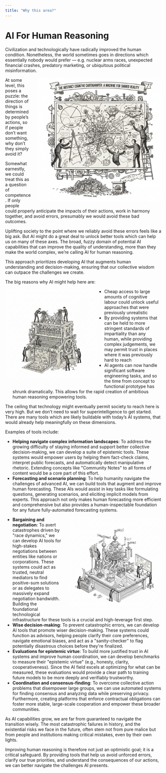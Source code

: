 ```yaml
---
title: "Why this area?"
---
```


# AI For Human Reasoning

Civilization and technologically have radically improved the human condition. Nonetheless, the world sometimes goes in directions which essentially nobody would prefer — e.g. nuclear arms races, unexpected financial crashes, predatory marketing, or ubiquitous political misinformation.

<img src="assets/images/vision-diagram.png" alt="Vision diagram showing complex coordination networks" class="theory-image-right" style="float: right; margin: 0 0 20px 20px; max-width: 400px; height: auto;">

At some level, this poses a puzzle: the direction of things is determined by people’s actions, so if people don’t want something, why don’t they simply avoid it?

Somewhat earnestly, we could treat this as a question of competence. If only people could properly anticipate the impacts of their actions, work in harmony together, and avoid errors, presumably we would avoid these bad outcomes.

Uplifting society to the point where we reliably avoid these errors feels like a big ask. But AI might do a great deal to unlock better tools which can help us on many of these axes. The broad, fuzzy domain of potential AI capabilities that can improve the quality of understanding, more than they make the world complex, we’re calling AI for human reasoning.

This approach prioritizes developing AI that augments human understanding and decision-making, ensuring that our collective wisdom can outpace the challenges we create.

The big reasons why AI might help here are:


<img src="assets/images/loom_weaver.png" alt="Loom Weaver - AI system for synthesizing knowledge and facilitating understanding" class="theory-image-left" style="float: left; margin: 0 20px 20px 0; max-width: 300px; height: auto;">


- Cheap access to large amounts of cognitive labour could unlock useful approaches that were previously unrealistic
- By providing systems that can be held to more stringent standards of impartiality than any human, while providing complex judgements, we may permit trust in places where it was previously hard to reach
- AI agents can now handle significant software engineering tasks, and so the time from concept to functional prototype has shrunk dramatically. This allows for the rapid creation of ambitious human reasoning empowering tools.


The ceiling that technology might eventually permit society to reach here is very high. But we don’t need to wait for superintelligence to get started. There are many tools which are likely buildable with today’s AI systems, that would already help meaningfully on these dimensions.

Examples of tools include:
- __Helping navigate complex information landscapes__: To address the growing difficulty of staying informed and support better collective decision-making, we can develop a suite of epistemic tools. These systems would empower users by helping them fact-check claims, interpret public forecasts, and automatically detect manipulative rhetoric. Extending concepts like "Community Notes" to all forms of content would be a core part of this effort.
- __Forecasting and scenario planning__: To help humanity navigate the challenges of advanced AI, we can build tools that augment and improve human forecasting. These AIs would assist in key tasks like formulating questions, generating scenarios, and eliciting implicit models from experts. This approach not only makes human forecasting more efficient and comprehensive but also provides a human-inspectable foundation for any future fully-automated forecasting systems.
<img src="assets/images/scenario-modeler.png" alt="Scenario Modeler - AI tool for forecasting outcomes and exploring different future possibilities" class="theory-image-right" style="float: right; margin: 0 0 20px 20px; max-width: 300px; height: auto;">

- __Bargaining and negotiation__: To avert catastrophes driven by "race dynamics," we can develop AI tools for high-stakes negotiations between entities like nations or corporations. These systems could act as trusted, neutral mediators to find positive-sum solutions or as delegates to massively expand negotiation bandwidth. Building the foundational technological infrastructure for these tools is a crucial and high-leverage first step.
- __Wise decision-making__: To prevent catastrophic errors, we can develop AI tools that promote wiser decision-making. These systems could function as advisors, helping people clarify their core preferences, navigate emotional biases, and act as a "sanity-checker" to flag potentially disastrous choices before they're finalized.
- __Evaluations for epistemic virtue__: To build more justified trust in AI systems and improve human coordination, we can develop benchmarks to measure their "epistemic virtue" (e.g., honesty, clarity, cooperativeness). Since the AI field excels at optimizing for what can be measured, these evaluations would provide a clear path to training future models to be more deeply and verifiably trustworthy.
- __Coordination and consensus-finding__: To overcome collective action problems that disempower large groups, we can use automated systems for finding consensus and analyzing data while preserving privacy. Furthermore, creating platforms that enforce contractual obligations can foster more stable, large-scale cooperation and empower these broader communities.



As AI capabilities grow, we are far from guaranteed to navigate the transition wisely. The most catastrophic failures in history, and the existential risks we face in the future, often stem not from pure malice but from people and institutions making critical mistakes, even by their own lights.

Improving human reasoning is therefore not just an optimistic goal; it is a critical safeguard. By providing tools that help us avoid unforced errors, clarify our true priorities, and understand the consequences of our actions, we can better navigate the challenges AI presents.